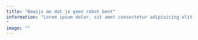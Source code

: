 ```yaml
---
title: "Bewijs me dat je geen robot bent"
information: "Lorem ipsum dolor, sit amet consectetur adipisicing elit. Iure, non neque. Nihil earum natus vero! Corporis fugiat officiis ut minus at recusandae rem maxime iste? Aspernatur modi velit fugiat. Nesciunt aliquam, ducimus laborum non quam quia, omnis magni impedit doloribus alias suscipit voluptatem quisquam nam reprehenderit error, voluptates possimus voluptatum fugit quaerat deserunt odio vitae necessitatibus similique? Excepturi vel consequatur voluptas voluptatibus, consequuntur repellendus incidunt suscipit aliquid non assumenda veniam dignissimos enim, eveniet hic maiores numquam ipsam sint atque ducimus quam quisquam mollitia quia fuga. Repellendus, modi error! Earum quibusdam amet molestias repellendus hic fugiat deleniti inventore. Odit illo dolor ullam praesentium provident et nulla.
"
image: ""
---
```

